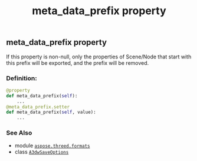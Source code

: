 ﻿---
title: meta_data_prefix property
second_title: Aspose.3D for Python via .NET API References
description: 
type: docs
weight: 100
url: /python-net/aspose.threed.formats/a3dwsaveoptions/meta_data_prefix/
is_root: false
---

## meta_data_prefix property


If this property is non-null, only the properties of Scene/Node that start with this prefix will be exported, and the prefix will be removed.
### Definition:
```python
@property
def meta_data_prefix(self):
    ...
@meta_data_prefix.setter
def meta_data_prefix(self, value):
    ...
```

### See Also
* module [`aspose.threed.formats`](../../)
* class [`A3dwSaveOptions`](/3d/python-net/aspose.threed.formats/a3dwsaveoptions)
